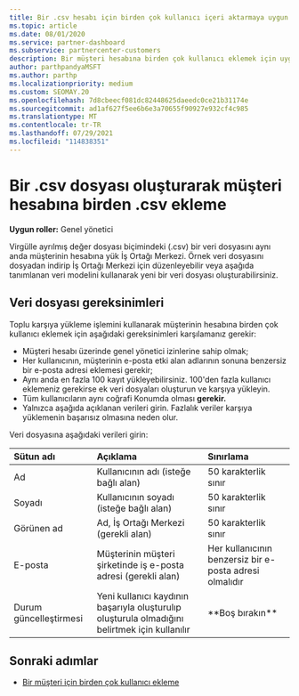 ```yaml
---
title: Bir .csv hesabı için birden çok kullanıcı içeri aktarmaya uygun dosyanın alanları
ms.topic: article
ms.date: 08/01/2020
ms.service: partner-dashboard
ms.subservice: partnercenter-customers
description: Bir müşteri hesabına birden çok kullanıcı eklemek için uygun alanlara sahip bir virgülle .csv (.csv) dosyası oluşturun.
author: parthpandyaMSFT
ms.author: parthp
ms.localizationpriority: medium
ms.custom: SEOMAY.20
ms.openlocfilehash: 7d8cbeecf081dc82448625daeedc0ce21b31174e
ms.sourcegitcommit: ad1af627f5ee6b6e3a70655f90927e932cf4c985
ms.translationtype: MT
ms.contentlocale: tr-TR
ms.lasthandoff: 07/29/2021
ms.locfileid: "114838351"
---
```

# <a name="add-multiple-users-to-a-customer-account-by-creating-a-csv-file"></a>Bir .csv dosyası oluşturarak müşteri hesabına birden .csv ekleme

**Uygun roller:** Genel yönetici

Virgülle ayrılmış değer dosyası biçimindeki (.csv) bir veri dosyasını aynı anda müşterinin hesabına yük İş Ortağı Merkezi. Örnek veri dosyasını dosyadan indirip İş Ortağı Merkezi için düzenleyebilir veya aşağıda tanımlanan veri modelini kullanarak yeni bir veri dosyası oluşturabilirsiniz.

## <a name="data-file-requirements"></a><a href="" id="creatingtheimportcsvfile"></a>Veri dosyası gereksinimleri

Toplu karşıya yükleme işlemini kullanarak müşterinin hesabına birden çok kullanıcı eklemek için aşağıdaki gereksinimleri karşılamanız gerekir:

- Müşteri hesabı üzerinde genel yönetici izinlerine sahip olmak;
- Her kullanıcının, müşterinin e-posta etki alan adlarının sonuna benzersiz bir e-posta adresi eklemesi gerekir;
- Aynı anda en fazla 100 kayıt yükleyebilirsiniz. 100'den fazla kullanıcı eklemeniz gerekirse ek veri dosyaları oluşturun ve karşıya yükleyin.
- Tüm kullanıcıların aynı coğrafi Konumda olması **gerekir.**
- Yalnızca aşağıda açıklanan verileri girin. Fazlalık veriler karşıya yüklemenin başarısız olmasına neden olur.

Veri dosyasına aşağıdaki verileri girin:

| **Sütun adı** | **Açıklama**  | **Sınırlama**  |
|:-------- |:------  |:----- |
| Ad  | Kullanıcının adı (isteğe bağlı alan)  | 50 karakterlik sınır  |
| Soyadı  | Kullanıcının soyadı (isteğe bağlı alan)  | 50 karakterlik sınır  |
| Görünen ad    | Ad, İş Ortağı Merkezi (gerekli alan)                            | 50 karakterlik sınır                         |
| E-posta   | Müşterinin müşteri şirketinde iş e-posta adresi (gerekli alan)           | Her kullanıcının benzersiz bir e-posta adresi olmalıdır |
| Durum güncelleştirmesi   | Yeni kullanıcı kaydının başarıyla oluşturulıp oluşturula olmadığını belirtmek için kullanılır | \*\*Boş bırakın\*\*                        |

## <a name="next-steps"></a>Sonraki adımlar

- [Bir müşteri için birden çok kullanıcı ekleme](adding-multiple-users-to-a-customer-account.md)